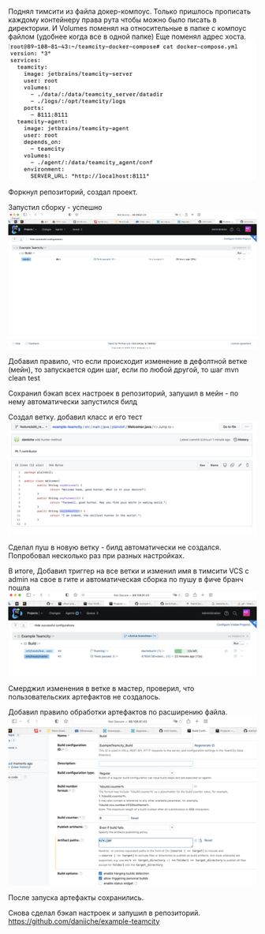 Поднял тимсити из файла докер-компоус. Только пришлось прописать каждому контейнеру права рута чтобы можно было писать в директории. 
И Volumes поменял на относительные в папке с компоус файлом (удобнее когда все в одной папке) Еще поменял адрес хоста.
![alt text](https://raw.githubusercontent.com/daniiche/DO/main/3module/93/1.JPG "Logo Title Text 1")

Форкнул репозиторий, создал проект.

Запустил сборку - успешно
![alt text](https://raw.githubusercontent.com/daniiche/DO/main/3module/93/2.JPG "Logo Title Text 1")

Добавил правило, что если происходит изменение в дефолтной ветке (мейн), то запускается один шаг, если по любой другой, то шаг mvn clean test

Сохранил бэкап всех настроек в репозиторий, запушил в мейн - по нему автоматически запустился билд

Создал ветку. добавил класс и его тест
![alt text](https://raw.githubusercontent.com/daniiche/DO/main/3module/93/4.JPG "Logo Title Text 1")

Сделал пуш в новую ветку - билд автоматически не создался. Попробовал несколько раз при разных настройках.

В итоге, Добавил триггер на все ветки и изменил имя в тимсити VCS с admin на свое в гите и автоматическая сборка по пушу в фиче бранч пошла
![alt text](https://github.com/daniiche/DO/blob/main/3module/93/5.JPG "Logo Title Text 1")


Смерджил изменения в ветке в мастер, проверил, что пользовательских артефактов не создалось.

Добавил правило обработки артефактов по расширению файла.
![alt text](https://raw.githubusercontent.com/daniiche/DO/main/3module/93/6.JPG "Logo Title Text 1")

После запуска артефакты сохранились.

Снова сделал бэкап настроек и запушил в репозиторий.
https://github.com/daniiche/example-teamcity
